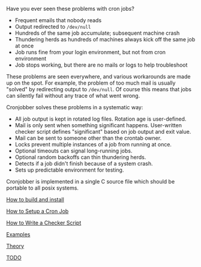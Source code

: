 Have you ever seen these problems with cron jobs?

* Frequent emails that nobody reads
* Output redirected to `/dev/null`
* Hundreds of the same job accumulate; subsequent machine crash
* Thundering herds as hundreds of machines always kick off the same job at once
* Job runs fine from your login environment, but not from cron environment
* Job stops working, but there are no mails or logs to help troubleshoot

These problems are seen everywhere, and various workarounds are made up on the spot.
For example, the problem of too much mail is usually "solved" by redirecting output to `/dev/null`.
Of course this means that jobs can silently fail without any trace of what went wrong.

Cronjobber solves these problems in a systematic way:

* All job output is kept in rotated log files. Rotation age is user-defined.
* Mail is only sent when something significant happens.
User-written checker script defines "significant" based on job output and exit value.
* Mail can be sent to someone other than the crontab owner.
* Locks prevent multiple instances of a job from running at once.
* Optional timeouts can signal long-running jobs.
* Optional random backoffs can thin thundering herds.
* Detects if a job didn't finish because of a system crash.
* Sets up predictable environment for testing.

Cronjobber is implemented in a single C source file which should be portable to all posix systems.

[How to build and install](install.md)

[How to Setup a Cron Job](setup.md)

[How to Write a Checker Script](checker.md)

[Examples](examples.md)

[Theory](theory.md)

[TODO](TODO.md)
